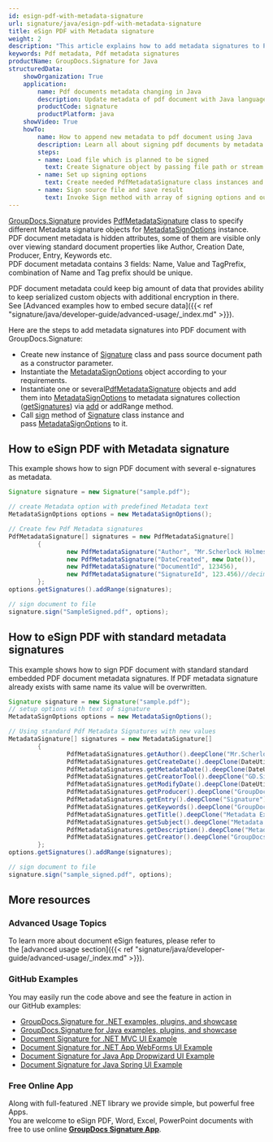 ```yaml
---
id: esign-pdf-with-metadata-signature
url: signature/java/esign-pdf-with-metadata-signature
title: eSign PDF with Metadata signature
weight: 2
description: "This article explains how to add metadata signatures to PDF document meta info layer with GroupDocs.Signature"
keywords: Pdf metadata, Pdf metadata signatures
productName: GroupDocs.Signature for Java
structuredData:
    showOrganization: True
    application:    
        name: Pdf documents metadata changing in Java    
        description: Update metadata of pdf document with Java language by GroupDocs.Signature for Java APIs
        productCode: signature
        productPlatform: java 
    showVideo: True
    howTo:
        name: How to append new metadata to pdf document using Java 
        description: Learn all about signing pdf documents by metadata and Java
        steps:
        - name: Load file which is planned to be signed
          text: Create Signature object by passing file path or stream as a constructor parameter.
        - name: Set up signing options 
          text: Create needed PdfMetadataSignature class instances and add them to array.
        - name: Sign source file and save result 
          text: Invoke Sign method with array of signing options and output file path or stream.
---
```

[GroupDocs.Signature](https://products.groupdocs.com/signature/java) provides [PdfMetadataSignature](https://reference.groupdocs.com/java/signature/com.groupdocs.signature.domain.signatures.metadata/PdfMetadataSignature) class to specify different Metadata signature objects for [MetadataSignOptions](https://reference.groupdocs.com/java/signature/com.groupdocs.signature.options.sign/MetadataSignOptions) instance.   
PDF document metadata is hidden attributes, some of them are visible only over viewing standard document properties like Author, Creation Date, Producer, Entry, Keywords etc.  
PDF document metadata contains 3 fields: Name, Value and TagPrefix, combination of Name and Tag prefix should be unique.

PDF document metadata could keep big amount of data that provides ability to keep serialized custom objects with additional encryption in there. See [Advanced examples how to embed secure data]({{< ref "signature/java/developer-guide/advanced-usage/_index.md" >}}).

Here are the steps to add metadata signatures into PDF document with GroupDocs.Signature:

*   Create new instance of [Signature](https://reference.groupdocs.com/java/signature/com.groupdocs.signature/Signature) class and pass source document path as a constructor parameter.    
*   Instantiate the [MetadataSignOptions](https://reference.groupdocs.com/java/signature/com.groupdocs.signature.options.sign/MetadataSignOptions) object according to your requirements.    
*   Instantiate one or several[PdfMetadataSignature](https://reference.groupdocs.com/signature/java/com.groupdocs.signature.domain.signatures.metadata/PdfMetadataSignature) objects and add them into [MetadataSignOptions](https://reference.groupdocs.com/java/signature/com.groupdocs.signature.options.sign/MetadataSignOptions) to metadata signatures collection ([getSignatures](https://reference.groupdocs.com/java/signature/com.groupdocs.signature.options.sign/MetadataSignOptions#getSignatures())) via [add](https://reference.groupdocs.com/java/signature/com.groupdocs.signature.domain.signatures.metadata/MetadataSignatureCollection#add(com.groupdocs.signature.domain.signatures.metadata.MetadataSignature)) or addRange method.
*   Call [sign](https://reference.groupdocs.com/java/signature/com.groupdocs.signature/Signature#sign(java.io.OutputStream,%20com.groupdocs.signature.options.sign.SignOptions)) method of [Signature](https://reference.groupdocs.com/java/signature/com.groupdocs.signature/Signature) class instance and pass [MetadataSignOptions](https://reference.groupdocs.com/java/signature/com.groupdocs.signature.options.sign/MetadataSignOptions) to it.
    

## How to eSign PDF with Metadata signature

This example shows how to sign PDF document with several e-signatures as metadata.

```java
Signature signature = new Signature("sample.pdf");

// create Metadata option with predefined Metadata text
MetadataSignOptions options = new MetadataSignOptions();

// Create few Pdf Metadata signatures
PdfMetadataSignature[] signatures = new PdfMetadataSignature[]
        {
                new PdfMetadataSignature("Author", "Mr.Scherlock Holmes"),
                new PdfMetadataSignature("DateCreated", new Date()),
                new PdfMetadataSignature("DocumentId", 123456),
                new PdfMetadataSignature("SignatureId", 123.456)//decimal value
        };
options.getSignatures().addRange(signatures);

// sign document to file
signature.sign("SampleSigned.pdf", options);
```

## How to eSign PDF with standard metadata signatures

This example shows how to sign PDF document with standard standard embedded PDF document metadata signatures. If PDF metadata signature already exists with same name its value will be overwritten.

```java
Signature signature = new Signature("sample.pdf");
// setup options with text of signature
MetadataSignOptions options = new MetadataSignOptions();

// Using standard Pdf Metadata Signatures with new values
MetadataSignature[] signatures = new MetadataSignature[]
        {
                PdfMetadataSignatures.getAuthor().deepClone("Mr.Scherlock Holmes"),
                PdfMetadataSignatures.getCreateDate().deepClone(DateUtils.addDays(new Date(), -1)),
                PdfMetadataSignatures.getMetadataDate().deepClone(DateUtils.addDays(new Date(), -2)),
                PdfMetadataSignatures.getCreatorTool().deepClone("GD.Signature-Test"),
                PdfMetadataSignatures.getModifyDate().deepClone(DateUtils.addDays(new Date(), -13)),
                PdfMetadataSignatures.getProducer().deepClone("GroupDocs-Producer"),
                PdfMetadataSignatures.getEntry().deepClone("Signature"),
                PdfMetadataSignatures.getKeywords().deepClone("GroupDocs, Signature, Metadata, Creation Tool"),
                PdfMetadataSignatures.getTitle().deepClone("Metadata Example"),
                PdfMetadataSignatures.getSubject().deepClone("Metadata Test Example"),
                PdfMetadataSignatures.getDescription().deepClone("Metadata Test example description"),
                PdfMetadataSignatures.getCreator().deepClone("GroupDocs.Signature"),
        };
options.getSignatures().addRange(signatures);

// sign document to file
signature.sign("sample_signed.pdf", options);
```

## More resources

### Advanced Usage Topics 

To learn more about document eSign features, please refer to the [advanced usage section]({{< ref "signature/java/developer-guide/advanced-usage/_index.md" >}}).

### GitHub Examples  

You may easily run the code above and see the feature in action in our GitHub examples:

*   [GroupDocs.Signature for .NET examples, plugins, and showcase](https://github.com/groupdocs-signature/GroupDocs.Signature-for-.NET)    
*   [GroupDocs.Signature for Java examples, plugins, and showcase](https://github.com/groupdocs-signature/GroupDocs.Signature-for-Java)    
*   [Document Signature for .NET MVC UI Example](https://github.com/groupdocs-signature/GroupDocs.Signature-for-.NET-MVC)    
*   [Document Signature for .NET App WebForms UI Example](https://github.com/groupdocs-signature/GroupDocs.Signature-for-.NET-WebForms)    
*   [Document Signature for Java App Dropwizard UI Example](https://github.com/groupdocs-signature/GroupDocs.Signature-for-Java-Dropwizard)   
*   [Document Signature for Java Spring UI Example](https://github.com/groupdocs-signature/GroupDocs.Signature-for-Java-Spring)
    

### Free Online App  

Along with full-featured .NET library we provide simple, but powerful free Apps.  
You are welcome to eSign PDF, Word, Excel, PowerPoint documents with free to use online **[GroupDocs Signature App](https://products.groupdocs.app/signature)**.

